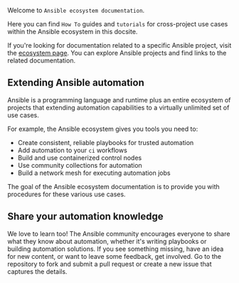 Welcome to `Ansible ecosystem documentation`.

Here you can find `How To` guides and `tutorials` for cross-project use cases within the Ansible ecosystem in this docsite.

If you're looking for documentation related to a specific Ansible project, visit the [ecosystem page](ecosystem.md).
You can explore Ansible projects and find links to the related documentation.

## Extending Ansible automation

Ansible is a programming language and runtime plus an entire ecosystem of projects that extending automation capabilities to a virtually unlimited set of use cases.

For example, the Ansible ecosystem gives you tools you need to:

* Create consistent, reliable playbooks for trusted automation
* Add automation to your `ci` workflows
* Build and use containerized control nodes
* Use community collections for automation
* Build a network mesh for executing automation jobs

The goal of the Ansible ecosystem documentation is to provide you with procedures for these various use cases.

## Share your automation knowledge

We love to learn too!
The Ansible community encourages everyone to share what they know about automation, whether it's writing playbooks or building automation solutions.
If you see something missing, have an idea for new content, or want to leave some feedback, get involved.
Go to the repository to fork and submit a pull request or create a new issue that captures the details.
